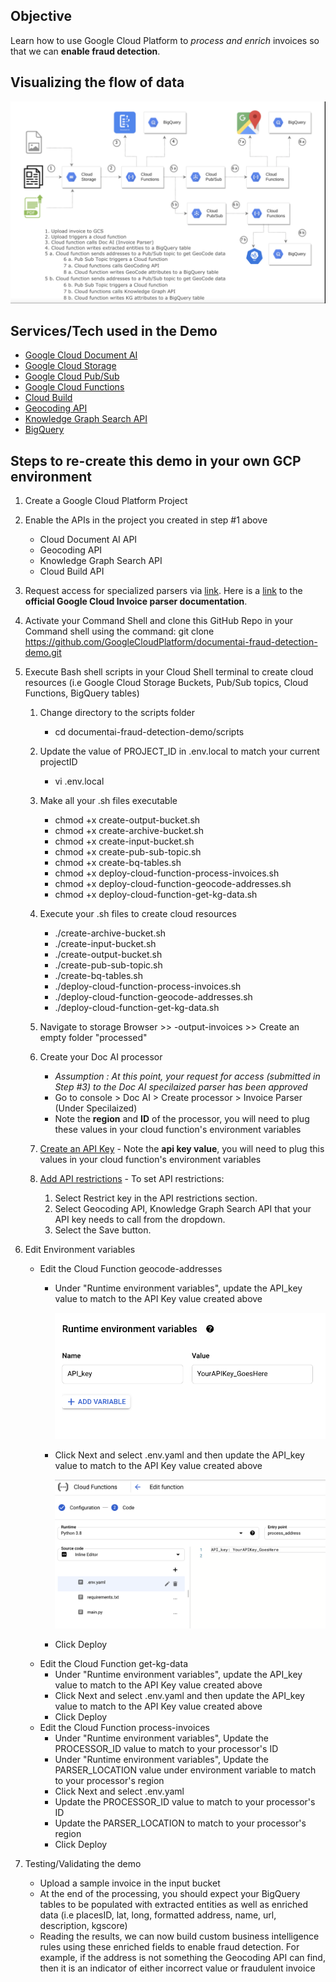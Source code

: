 
## Objective
Learn how to use Google Cloud Platform to *process and enrich* invoices so that we can **enable fraud detection**.


## Visualizing the flow of data

![diagram](/steps-in-a-diagram.png)

## Services/Tech used in the Demo
* [Google Cloud Document AI](https://cloud.google.com/document-ai)
* [Google Cloud Storage](https://cloud.google.com/storage)
* [Google Cloud Pub/Sub](https://cloud.google.com/pubsub/docs/overview)
* [Google Cloud Functions](https://cloud.google.com/functions)
* [Cloud Build](https://cloud.google.com/build)
* [Geocoding API](https://developers.google.com/maps/documentation/geocoding/start)
* [Knowledge Graph Search API](https://developers.google.com/knowledge-graph)
* [BigQuery](https://cloud.google.com/bigquery)

## Steps to re-create this demo in your own GCP environment 
1. Create a Google Cloud Platform Project

1. Enable the APIs in the project you created in step #1 above
      * Cloud Document AI API
      * Geocoding API
      * Knowledge Graph Search API
      * Cloud Build API

1. Request access for specialized parsers via [link](https://docs.google.com/forms/d/e/1FAIpQLSc_6s8jsHLZWWE0aSX0bdmk24XDoPiE_oq5enDApLcp1VKJ-Q/viewform?gxids=7826). 
Here is a [link](https://cloud.google.com/document-ai/docs/invoice-parser) to the **official Google Cloud Invoice parser documentation**.

1. Activate your Command Shell and clone this GitHub Repo in your Command shell using the command:
  git clone https://github.com/GoogleCloudPlatform/documentai-fraud-detection-demo.git

1. Execute Bash shell scripts in your Cloud Shell terminal to create cloud resources (i.e Google Cloud Storage Buckets, Pub/Sub topics, Cloud Functions, BigQuery tables)

     1. Change directory to the scripts folder
          * cd documentai-fraud-detection-demo/scripts

     1. Update the value of PROJECT_ID in .env.local to match your current projectID
          * vi .env.local
     
     1. Make all your .sh files executable
          * chmod +x create-output-bucket.sh
          * chmod +x create-archive-bucket.sh
          * chmod +x create-input-bucket.sh
          * chmod +x create-pub-sub-topic.sh
          * chmod +x create-bq-tables.sh
          * chmod +x deploy-cloud-function-process-invoices.sh
          * chmod +x deploy-cloud-function-geocode-addresses.sh
          * chmod +x deploy-cloud-function-get-kg-data.sh

     1. Execute your .sh files to create cloud resources
          * ./create-archive-bucket.sh
          * ./create-input-bucket.sh
          * ./create-output-bucket.sh
          * ./create-pub-sub-topic.sh
          * ./create-bq-tables.sh
          * ./deploy-cloud-function-process-invoices.sh
          * ./deploy-cloud-function-geocode-addresses.sh
          * ./deploy-cloud-function-get-kg-data.sh

     1. Navigate to storage Browser >> <projectid>-output-invoices >> Create an empty folder "processed"

     1. Create your Doc AI processor
          * *Assumption : At this point, your request for access (submitted in Step #3) to the Doc AI specilaized parser has been approved*
          * Go to console > Doc AI > Create processor > Invoice Parser (Under Specilaized)
          * Note the **region** and **ID** of the processor, you will need to plug these values in your cloud function's environment variables
          
     1. [Create an API Key](https://cloud.google.com/docs/authentication/api-keys#creating_an_api_key) - Note the **api key value**, you will need to plug this values in your cloud function's environment variables
     
     1. [Add API restrictions](https://cloud.google.com/docs/authentication/api-keys#adding_api_restrictions) - To set API restrictions:
          1. Select Restrict key in the API restrictions section.
          1. Select Geocoding API, Knowledge Graph Search API that your API key needs to call from the dropdown.
          1. Select the Save button.

1. Edit Environment variables 
     * Edit the Cloud Function geocode-addresses 
          * Under "Runtime environment variables", update the API_key value to match to the API Key value created above
          
            ![diagram](/Update-runtime-variables.png)
          
          * Click Next and select .env.yaml and then update the API_key value to match to the API Key value created above
          
            ![diagram](/Update-api-key-.env.png)
          
          * Click Deploy
     * Edit the Cloud Function get-kg-data
          * Under "Runtime environment variables", update the API_key value to match to the API Key value created above 
          * Click Next and select .env.yaml and then update the API_key value to match to the API Key value created above
          * Click Deploy
     * Edit the Cloud Function process-invoices
          * Under "Runtime environment variables", Update the PROCESSOR_ID value to match to your processor's ID 
          * Under "Runtime environment variables", Update the PARSER_LOCATION value under environment variable to match to your processor's region
          * Click Next and select .env.yaml 
          * Update the PROCESSOR_ID value to match to your processor's ID
          * Update the PARSER_LOCATION to match to your processor's region
          * Click Deploy
          
 1. Testing/Validating the demo
     * Upload a sample invoice in the input bucket
     * At the end of the processing, you should expect your BigQuery tables to be populated with extracted entities as well as enriched data (i.e placesID, lat, long, formatted address, name, url, description, kgscore)
     * Reading the results, we can now build custom business intelligence rules using these enriched fields to enable fraud detection. For example, if the address is not something the Geocoding API can find, then it is an indicator of either incorrect value or fraudulent invoice
     
      


